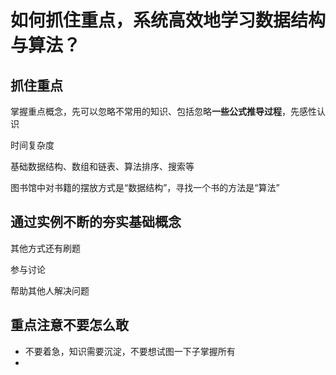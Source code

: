 # 如何抓住重点，系统高效地学习数据结构与算法？



##  抓住重点

掌握重点概念，先可以忽略不常用的知识、包括忽略**一些公式推导过程**，先感性认识

时间复杂度

基础数据结构、数组和链表、算法排序、搜索等

图书馆中对书籍的摆放方式是“数据结构”，寻找一个书的方法是“算法”

## 通过实例不断的夯实基础概念

其他方式还有刷题

参与讨论

帮助其他人解决问题

## 重点注意不要怎么敢

- 不要着急，知识需要沉淀，不要想试图一下子掌握所有
- 